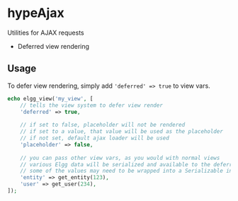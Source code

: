 hypeAjax
========

Utilities for AJAX requests

* Deferred view rendering


## Usage

To defer view rendering, simply add `'deferred' => true` to view vars.

```php
echo elgg_view('my_view', [
	// tells the view system to defer view render
	'deferred' => true,
	
	// if set to false, placeholder will not be rendered
	// if set to a value, that value will be used as the placeholder
	// if not set, default ajax loader will be used
	'placeholder' => false,
	
	// you can pass other view vars, as you would with normal views
	// various Elgg data will be serialized and available to the deferred view
	// some of the values may need to be wrapped into a Serializable instance
	'entity' => get_entity(123),
	'user' => get_user(234),
]);
```
